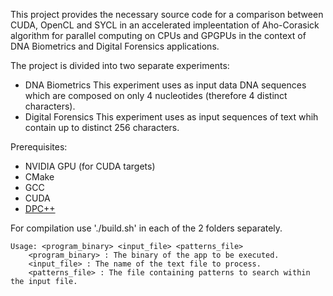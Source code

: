This project provides the necessary source code for a comparison between CUDA, OpenCL and SYCL in an accelerated impleentation of Aho-Corasick algorithm for parallel computing on CPUs and GPGPUs in the context of DNA Biometrics and Digital Forensics applications.

The project is divided into two separate experiments:
  - DNA Biometrics
    This experiment uses as input data DNA sequences which are composed on only 4 nucleotides (therefore 4 distinct characters). 
  - Digital Forensics
    This experiment uses as input sequences of text whih contain up to distinct 256 characters.

Prerequisites:
- NVIDIA GPU (for CUDA targets)
- CMake
- GCC
- CUDA
- [DPC++](https://developer.codeplay.com/products/oneapi/nvidia/2024.1.0/guides/get-started-guide-nvidia#supported-platforms "using DPC++ to run SYCL™ applications on NVIDIA")

For compilation use './build.sh' in each of the 2 folders separately.

```
Usage: <program_binary> <input_file> <patterns_file>
    <program_binary> : The binary of the app to be executed.
    <input_file> : The name of the text file to process.
    <patterns_file> : The file containing patterns to search within the input file.
```
